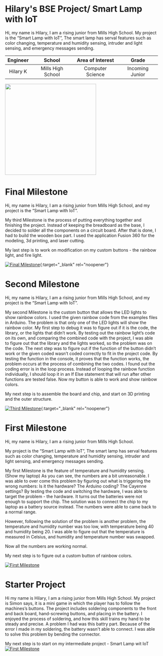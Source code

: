 ﻿# Hilary's BSE Project/ Smart Lamp with IoT
Hi, my name is Hilary, I am a rising junior from Mills High School.
My project is the “Smart Lamp with IoT”, The smart lamp has serval features such as color changing, temperature and humidity sensing, intruder and light sensing, and emergency messages sending.

| **Engineer** | **School** | **Area of Interest** | **Grade** |
|:--:|:--:|:--:|:--:|
| Hilary K | Mills High School | Computer Science | Incoming Junior

<img src="https://user-images.githubusercontent.com/108752010/178612288-b9136fd4-cb0e-4718-b4b0-2e7094008912.JPG" style="width:300px;"/>
  
# Final Milestone
Hi, my name is Hilary, I am a rising junior from Mills High School, and my project is the “Smart Lamp with IoT”.

My third Milestone is the process of putting everything together and finishing the project. Instead of keeping the breadboard as the base, I decided to solder all the components on a circuit board. After that is done, I had to build the wooden box part. I used the application Fusion 360  for the modeling, 3d printing, and laser cutting. 

My last step is to work on modification on my custom buttons - the rainbow light, and fire light. 

[![Final Milestone](https://user-images.githubusercontent.com/108752010/178611698-69fe3fcc-8a26-4a75-8c77-b7e4e0a1a461.png)](https://www.youtube.com/watch?v=F7M7imOVGug&feature=emb_logo "Final Milestone"){:target="_blank" rel="noopener"}

# Second Milestone
Hi, my name is Hilary, I am a rising junior from Mills High School, and my project is the “Smart Lamp with IoT”.

My second Milestone is the custom button that allows the LED lights to show rainbow colors. I used the given rainbow code from the examples files in Arduino. The problem is that only one of the LED lights will show the rainbow color. My first step to debug it was to figure out if it is the code, the library, or the lights that didn’t work. By testing out the rainbow light’s code on its own, and comparing the combined code with the project, I was able to figure out that the library and the lights worked, so the problem was on the code. The next step was to figure out if the function of the button didn’t work or the given coded wasn’t coded correctly to fit in the project code. By testing the function in the console, it proves that the function works, the problem occurs at the process of combining the two codes. I found out the coding error is in the loop process. Instead of looping the rainbow function individually, I should loop it in an If Else statement that will run after other functions are tested false. Now my button is able to work and show rainbow colors. 

My next step is to assemble the board and chip, and start on 3D printing and the outer structure. 

[![Third Milestone](https://user-images.githubusercontent.com/108752010/178610236-624f47c4-310c-4763-8c03-d858d7c9a089.jpeg)](https://www.youtube.com/watch?v=ynWwDvlZqUM&ab_channel=BlueStampEng){:target="_blank" rel="noopener"}

# First Milestone
Hi, my name is Hilary, I am a rising junior from Mills High School.

My project is the “Smart Lamp with IoT”, The smart lamp has serval features such as color changing, temperature and humidity sensing, intruder and light sensing, and emergency messages sending.

My first Milestone is the feature of temperature and humidity sensing. (Show my laptop) As you can see, the numbers are a bit unreasonable. I was able to over come this problem by figuring out what is triggering the wrong numbers: Is it the hardware? The Arduino coding? The Cayenne settings? By testing the code and switching the hardware, I was able to target the problem - the hardware. It turns out the batteries were not enough to support the chip. The solution was to connect the chip to my laptop as a battery source instead. The numbers were able to came back to a normal range.

However, following the solution of the problem is another problem, the temperature and humidity number was too low, with temperature being 40 and humidity being 20. I was able to figure out that the temperature is measured in Celsius, and humidity and temperature number was swapped. 

Now all the numbers are working normal. 

My next step is to figure out a custom button of rainbow colors.

[![First Milestone](https://user-images.githubusercontent.com/108752010/178080431-8f142c4e-17eb-47e7-bc37-a6b94c5b10f7.jpeg)](https://www.youtube.com/watch?v=jqHe9Xb36Eg&ab_channel=BlueStampEng)

# Starter Project
Hi my name is Hilary, I am a rising junior from Mills High School. My project is Simon says, it is a mini game in which the player has to follow the machines’s buttons. The project includes soldering components to the front and back board, hand-screwing buttons, and placing in the battery. I enjoyed the process of soldering, and how this skill trains my hand to be steady and precise. A problem I had was this battry part. Because of the error I made in my soldering, the battery wasn't able to connect. I was able to solve this problem by bending the connector. 

My next step is to start on my intermediate project - Smart Lamp wit IoT
[![First Milestone](https://user-images.githubusercontent.com/108752010/178080104-45718da7-fc1f-4e56-b060-e3917ab367a3.jpeg)](https://www.youtube.com/watch?v=L7IjhdDTc64&ab_channel=BlueStampEng "First Milestone")
